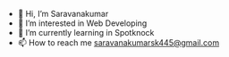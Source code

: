 - 👋 Hi, I’m Saravanakumar
- 👀 I’m interested in Web Developing 
- 🌱 I’m currently learning in Spotknock 
- 📫 How to reach me
    saravanakumarsk445@gmail.com

